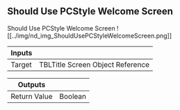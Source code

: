 ## Should Use PCStyle Welcome Screen
Should Use PCStyle Welcome Screen
![[../img/nd_img_ShouldUsePCStyleWelcomeScreen.png]]

|Inputs||
|--|--|
| Target | TBLTitle Screen Object Reference |

|Outputs||
|--|--|
| Return Value | Boolean |
